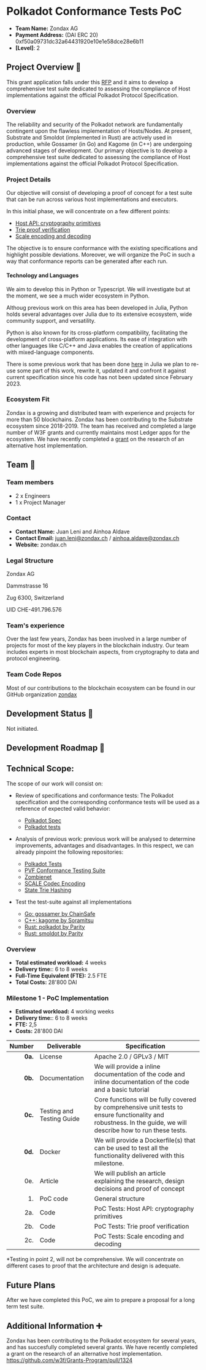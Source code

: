 # Polkadot Conformance Tests PoC 

- **Team Name:** Zondax AG
- **Payment Address:** (DAI ERC 20)  0xf50a09731dc32a64431920e10e1e58dce28e6b11 
- **[Level]**: 2

## Project Overview :page_facing_up:

This grant application falls under this [RFP](https://github.com/w3f/Grants-Program/blob/master/docs/RFPs/Open/polkadot-protocol_conformance_tests.md) and it aims
to develop a comprehensive test suite dedicated to assessing the compliance of Host implementations against the official Polkadot Protocol Specification.

### Overview

The reliability and security of the Polkadot network are fundamentally contingent upon the flawless implementation of Hosts/Nodes. At present, 
Substrate and Smoldot (implemented in Rust) 
are actively used in production, while Gossamer (in Go) and Kagome (in C++) are undergoing advanced stages of development.
Our primary objective is to develop a comprehensive test suite dedicated to assessing the compliance of Host implementations 
against the official Polkadot Protocol Specification.

### Project Details

Our objective will consist of developing a proof of concept for a test suite that can be run across various host implementations and executors.

In this initial phase, we will concentrate on a few different points:

- [Host API: cryptography primitives](https://spec.polkadot.network/chap-host-api#sect-crypto-api)
- [Trie proof verification](https://spec.polkadot.network/chap-host-api#sect-trie-api)
- [Scale encoding and decoding](https://spec.polkadot.network/id-cryptography-encoding#sect-scale-codec)

The objective is to ensure conformance with the existing specifications and highlight possible deviations. 
Moreover, we will organize the PoC in such a way that conformance reports can be generated after each run.


#### Technology and Languages

We aim to develop this in Python or Typescript. We will investigate but at the moment, we see a much wider ecosystem in Python.

Althoug previous work on this area has been developed in Julia, Python holds several advantages over Julia due to its extensive ecosystem, wide community support, and versatility.

Python is also known for its cross-platform compatibility, facilitating the development of cross-platform applications. 
Its ease of integration with other languages like C/C++ and Java enables the creation of applications with mixed-language components.

There is some previous work that has been done [here](https://github.com/w3f/polkadot-tests) in Julia we plan to re-use some part of this work, rewrite it, updated it and confront it 
against current specification since his code has not been updated since February 2023.


### Ecosystem Fit

Zondax is a growing and distributed team with experience and projects for more than 50 blockchains. 
Zondax has been contributing to the Substrate ecosystem since 2018-2019. The team has received and completed a large number of W3F grants
and currently maintains most Ledger apps for the ecosystem. 
We have recently completed a [grant](https://github.com/w3f/Grants-Program/pull/1324) on the research of an alternative host implementation. 

## Team :busts_in_silhouette:

### Team members

- 2 x Engineers 
- 1 x Project Manager

### Contact

- **Contact Name:** Juan Leni and Ainhoa Aldave
- **Contact Email:** juan.leni@zondax.ch / ainhoa.aldave@zondax.ch
- **Website:**  zondax.ch

### Legal Structure


Zondax AG

Dammstrasse 16

Zug 6300, Switzerland

UID CHE-491.796.576

### Team's experience

Over the last few years, Zondax has been involved in a large number of projects for most of the key players in the blockchain industry. 
Our team includes experts in most blockchain aspects, from cryptography to data and protocol engineering. 

### Team Code Repos

Most of our contributions to the blockchain ecosystem can be found in our GitHub organization [zondax](https://github.com/zondax)

## Development Status :open_book:

Not initiated. 

## Development Roadmap :nut_and_bolt:

## Technical Scope:

The scope of our work will consist on:

- Review of specifications and conformance tests: The Polkadot specification and the corresponding conformance tests will be used as a reference of expected valid behavior:
     - [Polkadot Spec](https://github.com/w3f/polkadot-spec)
     - [Polkadot tests](https://github.com/w3f/polkadot-tests)

- Analysis of previous work: previous work will be analysed to determine improvements, advantages and disadvantages. In this respect, we can already pinpoint the following repositories:

    - [Polkadot Tests](https://github.com/w3f/polkadot-tests)
    - [PVF Conformance Testing Suite](https://github.com/LimeChain/polkadot-conformance)
    - [Zombienet](https://github.com/paritytech/zombienet)
    - [SCALE Codec Encoding](https://github.com/w3f/polkadot-tests/tree/main/fixtures/scale-codec)
    - [State Trie Hashing](https://github.com/w3f/polkadot-tests/tree/main/fixtures/state-trie)

- Test the test-suite against all implementations
    - [Go: gossamer by ChainSafe](https://github.com/ChainSafe/gossamer)
    - [C++: kagome by Soramitsu](https://github.com/soramitsu/kagome) 
    - [Rust: polkadot by Parity](https://github.com/paritytech/polkadot )
    - [Rust: smoldot by Parity](https://github.com/smol-dot/smoldot) 
  
### Overview

- **Total estimated workload:** 4 weeks
- **Delivery time:**: 6 to 8 weeks
- **Full-Time Equivalent (FTE):**  2.5 FTE
- **Total Costs:** 28'800 DAI

### Milestone 1 - PoC Implementation

- **Estimated workload:** 4 working weeks
- **Delivery time:**: 6 to 8 weeks
- **FTE:**  2,5
- **Costs:** 28'800 DAI

| Number | Deliverable | Specification |
| -----: | ----------- | ------------- |
| **0a.** | License | Apache 2.0 / GPLv3 / MIT |
| **0b.** | Documentation | We will provide a inline documentation of the code and   inline documentation of the code and a basic tutorial |
| **0c.** | Testing and Testing Guide | Core functions will be fully covered by comprehensive unit tests to ensure functionality and robustness. In the guide, we will describe how to run these tests. |
| **0d.** | Docker | We will provide a Dockerfile(s) that can be used to test all the functionality delivered with this milestone. |
| 0e. | Article | We will publish an article explaining the research, design decisions and proof of concept |
| 1. | PoC code| General structure |
| 2a. | Code| PoC Tests: Host API: cryptography primitives  |
| 2b. | Code| PoC Tests: Trie proof verification  |
| 2c. | Code| PoC Tests: Scale encoding and decoding |

*Testing in point 2, will not be comprehensive. We will concentrate on different cases to proof that the architecture and design is adequate.

## Future Plans

After we have completed this PoC, we aim to prepare a proposal for a long term test suite. 

## Additional Information :heavy_plus_sign:

Zondax has been contributing to the Polkadot ecosystem for several years, and has succesfully completed several grants. 
We have recently completed a grant on the research of an alternative host implementation.  https://github.com/w3f/Grants-Program/pull/1324 
